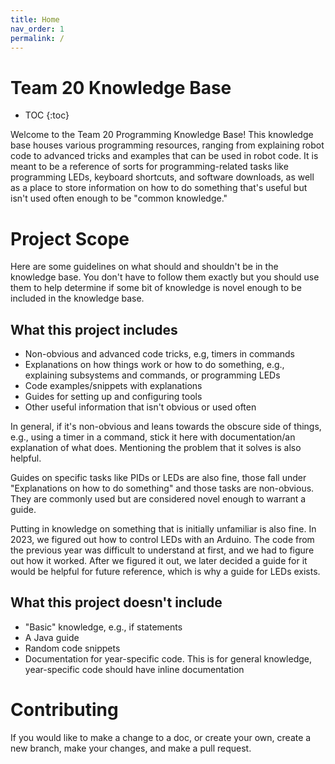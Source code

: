 ```yaml
---
title: Home
nav_order: 1
permalink: /
---
```


# Team 20 Knowledge Base

- TOC
{:toc}

Welcome to the Team 20 Programming Knowledge Base! This knowledge base houses various programming resources, ranging from explaining robot code to advanced tricks and examples that can be used in robot code. It is meant to be a reference of sorts for programming-related tasks like programming LEDs, keyboard shortcuts, and software downloads, as well as a place to store information on how to do something that's useful but isn't used often enough to be "common knowledge."

# Project Scope

Here are some guidelines on what should and shouldn't be in the knowledge base. You don't have to follow them exactly but you should use them to help determine if some bit of knowledge is novel enough to be included in the knowledge base.

## What this project includes

- Non-obvious and advanced code tricks, e.g, timers in commands
- Explanations on how things work or how to do something, e.g., explaining subsystems and commands, or programming LEDs
- Code examples/snippets with explanations
- Guides for setting up and configuring tools
- Other useful information that isn't obvious or used often

In general, if it's non-obvious and leans towards the obscure side of things, e.g., using a timer in a command, stick it here with documentation/an explanation of what does. Mentioning the problem that it solves is also helpful.

Guides on specific tasks like PIDs or LEDs are also fine, those fall under "Explanations on how to do something" and those tasks are non-obvious. They are commonly used but are considered novel enough to warrant a guide.

Putting in knowledge on something that is initially unfamiliar is also fine. In 2023, we figured out how to control LEDs with an Arduino. The code from the previous year was difficult to understand at first, and we had to figure out how it worked. After we figured it out, we later decided a guide for it would be helpful for future reference, which is why a guide for LEDs exists.

## What this project doesn't include

- "Basic" knowledge, e.g., if statements
- A Java guide
- Random code snippets
- Documentation for year-specific code. This is for general knowledge, year-specific code should have inline documentation

# Contributing

If you would like to make a change to a doc, or create your own, create a new branch, make your changes, and make a pull request.
